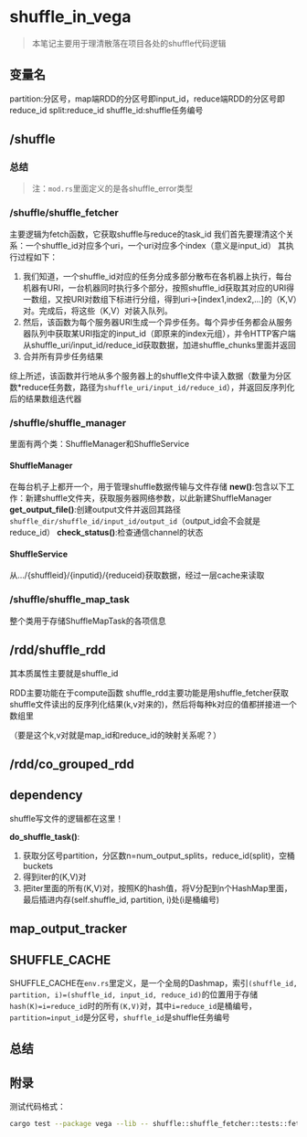 # shuffle_in_vega


> 本笔记主要用于理清散落在项目各处的shuffle代码逻辑

## 变量名
partition:分区号，map端RDD的分区号即input_id，reduce端RDD的分区号即reduce_id
split:reduce_id
shuffle_id:shuffle任务编号


## /shuffle

### 总结

> 注：`mod.rs`里面定义的是各shuffle_error类型


### /shuffle/shuffle_fetcher

主要逻辑为fetch函数，它获取shuffle与reduce的task_id
我们首先要理清这个关系：一个shuffle_id对应多个uri，一个uri对应多个index（意义是input_id）
其执行过程如下：
1. 我们知道，一个shuffle_id对应的任务分成多部分散布在各机器上执行，每台机器有URI，一台机器同时执行多个部分，按照shuffle_id获取其对应的URI得一数组，又按URI对数组下标进行分组，得到uri->[index1,index2,...]的（K,V）对。完成后，将这些（K,V）对装入队列。
2. 然后，该函数为每个服务器URI生成一个异步任务。每个异步任务都会从服务器队列中获取某URI指定的input_id（即原来的index元组），并令HTTP客户端从shuffle_uri/input_id/reduce_id获取数据，加进shuffle_chunks里面并返回
3. 合并所有异步任务结果

综上所述，该函数并行地从多个服务器上的shuffle文件中读入数据（数量为分区数*reduce任务数，路径为`shuffle_uri/input_id/reduce_id`），并返回反序列化后的结果数组迭代器

### /shuffle/shuffle_manager
里面有两个类：ShuffleManager和ShuffleService
#### ShuffleManager
在每台机子上都开一个，用于管理shuffle数据传输与文件存储
**new()**:包含以下工作：新建shuffle文件夹，获取服务器网络参数，以此新建ShuffleManager
**get_output_file()**:创建output文件并返回其路径`shuffle_dir/shuffle_id/input_id/output_id`（output_id会不会就是reduce_id）
**check_status()**:检查通信channel的状态



#### ShuffleService
从.../{shuffleid}/{inputid}/{reduceid}获取数据，经过一层cache来读取



### /shuffle/shuffle_map_task
整个类用于存储ShuffleMapTask的各项信息


## /rdd/shuffle_rdd
其本质属性主要就是shuffle_id

RDD主要功能在于compute函数
shuffle_rdd主要功能是用shuffle_fetcher获取shuffle文件读出的反序列化结果(k,v对来的)，然后将每种k对应的值都拼接进一个数组里

（要是这个k,v对就是map_id和reduce_id的映射关系呢？）

## /rdd/co_grouped_rdd

## dependency
shuffle写文件的逻辑都在这里！

**do_shuffle_task()**:
1. 获取分区号partition，分区数n=num_output_splits，reduce_id(split)，空桶buckets
2. 得到iter的(K,V)对
3. 把iter里面的所有(K,V)对，按照K的hash值，将V分配到n个HashMap里面，最后插进内存(self.shuffle_id, partition, i)处(i是桶编号)



## map_output_tracker




## SHUFFLE_CACHE
SHUFFLE_CACHE在`env.rs`里定义，是一个全局的Dashmap，索引`(shuffle_id, partition, i)=(shuffle_id, input_id, reduce_id)`的位置用于存储`hash(K)=i=reduce_id`时的所有`(K,V)`对，其中`i=reduce_id`是桶编号，`partition=input_id`是分区号，`shuffle_id`是shuffle任务编号


## 总结









## 附录
测试代码格式：
```bash
cargo test --package vega --lib -- shuffle::shuffle_fetcher::tests::fetch_ok --exact --nocapture 
```


















